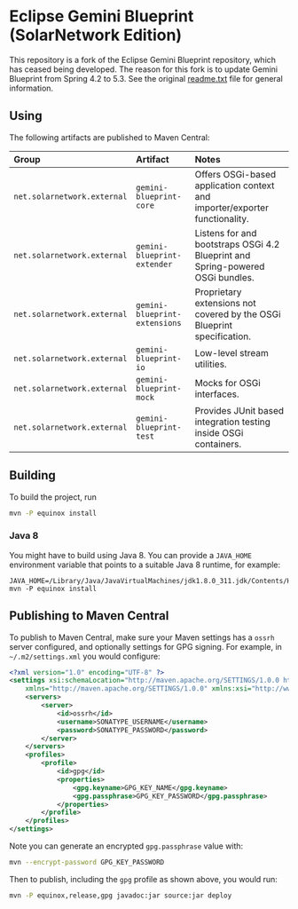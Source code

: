 # Eclipse Gemini Blueprint (SolarNetwork Edition)

This repository is a fork of the Eclipse Gemini Blueprint repository, which has ceased being
developed. The reason for this fork is to update Gemini Blueprint from Spring 4.2 to 5.3.
See the original [readme.txt](./readme.txt) file for general information.

## Using

The following artifacts are published to Maven Central:

| Group | Artifact | Notes |
|:------|:---------|:------|
| `net.solarnetwork.external` | `gemini-blueprint-core` | Offers OSGi-based application context and importer/exporter functionality. |
| `net.solarnetwork.external` | `gemini-blueprint-extender` | Listens for and bootstraps OSGi 4.2 Blueprint and Spring-powered OSGi bundles. |
| `net.solarnetwork.external` | `gemini-blueprint-extensions` | Proprietary extensions not covered by the OSGi Blueprint specification. |
| `net.solarnetwork.external` | `gemini-blueprint-io` | Low-level stream utilities.  |
| `net.solarnetwork.external` | `gemini-blueprint-mock` | Mocks for OSGi interfaces. |
| `net.solarnetwork.external` | `gemini-blueprint-test` | Provides JUnit based integration testing inside OSGi containers. |


## Building

To build the project, run

```sh
mvn -P equinox install
```

### Java 8

You might have to build using Java 8. You can provide a `JAVA_HOME` environment variable that points
to a suitable Java 8 runtime, for example:

```
JAVA_HOME=/Library/Java/JavaVirtualMachines/jdk1.8.0_311.jdk/Contents/Home mvn -P equinox install
```

## Publishing to Maven Central

To publish to Maven Central, make sure your Maven settings has a `ossrh` server configured, and
optionally settings for GPG signing. For example, in `~/.m2/settings.xml` you would configure:

```xml
<?xml version="1.0" encoding="UTF-8" ?>
<settings xsi:schemaLocation="http://maven.apache.org/SETTINGS/1.0.0 http://maven.apache.org/xsd/settings-1.0.0.xsd"
	xmlns="http://maven.apache.org/SETTINGS/1.0.0" xmlns:xsi="http://www.w3.org/2001/XMLSchema-instance">
	<servers>
		<server>
			<id>ossrh</id>
			<username>SONATYPE_USERNAME</username>
			<password>SONATYPE_PASSWORD</password>
		</server>
	</servers>
	<profiles>
		<profile>
			<id>gpg</id>
			<properties>
				<gpg.keyname>GPG_KEY_NAME</gpg.keyname>
				<gpg.passphrase>GPG_KEY_PASSWORD</gpg.passphrase>
			</properties>
		</profile>
	</profiles>
</settings>
```

Note you can generate an encrypted `gpg.passphrase` value with:

```sh
mvn --encrypt-password GPG_KEY_PASSWORD
```

Then to publish, including the `gpg` profile as shown above, you would run:

```sh
mvn -P equinox,release,gpg javadoc:jar source:jar deploy
```
